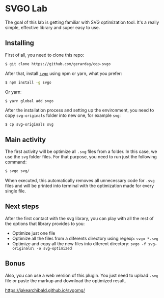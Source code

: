 # SVGO Lab

The goal of this lab is getting familiar with SVG optimization tool. It's a really simple, effective library and super easy to use.

## Installing

First of all, you need to clone this repo:

```sh
$ git clone https://github.com/gerardag/cop-svgo
```

After that, install [`svgo`](https://github.com/svg/svgo) using npm or yarn, what you prefer:

```sh
$ npm install -g svgo
```

Or yarn:

```
$ yarn global add svgo
```

After the installation process and setting up the environment, you need to copy `svg-originals` folder into new one, for example `svg`:

```sh
$ cp svg-originals svg
```

## Main activity

The first activity will be optimize all `.svg` files from a folder. In this case, we use the `svg` folder files. For that purpose, you need to run just the following command:

```sh
$ svgo svg/
```

When executed, this automatically removes all unnecessary code for `.svg` files and will be printed into terminal with the optimization made for every single file.

## Next steps

After the first contact with the svg library, you can play with all the rest of the options that library provides to you:

- Optimize just one file
- Optimize all the files from a diferents directory using regexp: `svgo *.svg`
- Optimize and copy all the new files into diferent directory: `svgo -f svg-originals\ -o svg-optimized`

## Bonus

Also, you can use a web version of this plugin. You just need to upload `.svg` file or paste the markup and download the optimized result.

https://jakearchibald.github.io/svgomg/
